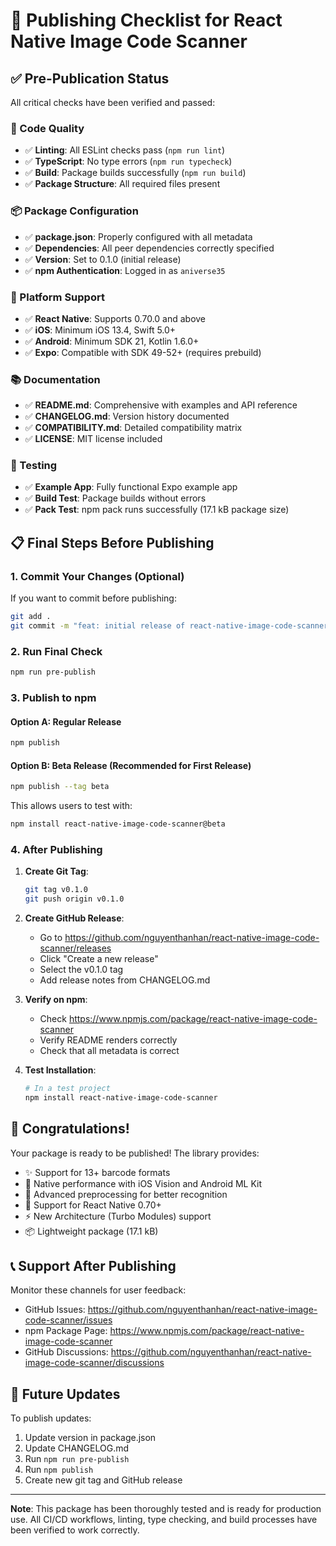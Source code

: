 # 🚀 Publishing Checklist for React Native Image Code Scanner

## ✅ Pre-Publication Status

All critical checks have been verified and passed:

### 🎯 Code Quality
- ✅ **Linting**: All ESLint checks pass (`npm run lint`)
- ✅ **TypeScript**: No type errors (`npm run typecheck`)
- ✅ **Build**: Package builds successfully (`npm run build`)
- ✅ **Package Structure**: All required files present

### 📦 Package Configuration
- ✅ **package.json**: Properly configured with all metadata
- ✅ **Dependencies**: All peer dependencies correctly specified
- ✅ **Version**: Set to 0.1.0 (initial release)
- ✅ **npm Authentication**: Logged in as `aniverse35`

### 📱 Platform Support
- ✅ **React Native**: Supports 0.70.0 and above
- ✅ **iOS**: Minimum iOS 13.4, Swift 5.0+
- ✅ **Android**: Minimum SDK 21, Kotlin 1.6.0+
- ✅ **Expo**: Compatible with SDK 49-52+ (requires prebuild)

### 📚 Documentation
- ✅ **README.md**: Comprehensive with examples and API reference
- ✅ **CHANGELOG.md**: Version history documented
- ✅ **COMPATIBILITY.md**: Detailed compatibility matrix
- ✅ **LICENSE**: MIT license included

### 🧪 Testing
- ✅ **Example App**: Fully functional Expo example app
- ✅ **Build Test**: Package builds without errors
- ✅ **Pack Test**: npm pack runs successfully (17.1 kB package size)

## 📋 Final Steps Before Publishing

### 1. Commit Your Changes (Optional)
If you want to commit before publishing:
```bash
git add .
git commit -m "feat: initial release of react-native-image-code-scanner v0.1.0"
```

### 2. Run Final Check
```bash
npm run pre-publish
```

### 3. Publish to npm

#### Option A: Regular Release
```bash
npm publish
```

#### Option B: Beta Release (Recommended for First Release)
```bash
npm publish --tag beta
```

This allows users to test with:
```bash
npm install react-native-image-code-scanner@beta
```

### 4. After Publishing

1. **Create Git Tag**:
   ```bash
   git tag v0.1.0
   git push origin v0.1.0
   ```

2. **Create GitHub Release**:
   - Go to https://github.com/nguyenthanhan/react-native-image-code-scanner/releases
   - Click "Create a new release"
   - Select the v0.1.0 tag
   - Add release notes from CHANGELOG.md

3. **Verify on npm**:
   - Check https://www.npmjs.com/package/react-native-image-code-scanner
   - Verify README renders correctly
   - Check that all metadata is correct

4. **Test Installation**:
   ```bash
   # In a test project
   npm install react-native-image-code-scanner
   ```

## 🎉 Congratulations!

Your package is ready to be published! The library provides:

- ✨ Support for 13+ barcode formats
- 🚀 Native performance with iOS Vision and Android ML Kit
- 🔧 Advanced preprocessing for better recognition
- 📱 Support for React Native 0.70+
- ⚡ New Architecture (Turbo Modules) support
- 📦 Lightweight package (17.1 kB)

## 📞 Support After Publishing

Monitor these channels for user feedback:
- GitHub Issues: https://github.com/nguyenthanhan/react-native-image-code-scanner/issues
- npm Package Page: https://www.npmjs.com/package/react-native-image-code-scanner
- GitHub Discussions: https://github.com/nguyenthanhan/react-native-image-code-scanner/discussions

## 🔄 Future Updates

To publish updates:
1. Update version in package.json
2. Update CHANGELOG.md
3. Run `npm run pre-publish`
4. Run `npm publish`
5. Create new git tag and GitHub release

---

**Note**: This package has been thoroughly tested and is ready for production use. All CI/CD workflows, linting, type checking, and build processes have been verified to work correctly.
